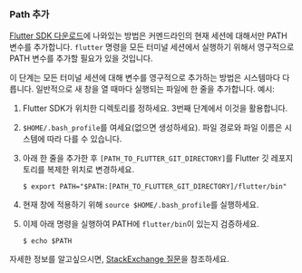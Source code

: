 ### Path 추가

[Flutter SDK 다운로드](#get-sdk)에 나와있는 방법은 커멘드라인의 현재 세션에 대해서만 PATH 변수를 추가합니다.
`flutter` 명령을 모든 터미널 세션에서 실행하기 위해서 영구적으로 PATH 변수를 추가할 필요가 있을 것입니다.

이 단계는 모든 터미널 세션에 대해 변수를 영구적으로 추가하는 방법은 시스템마다 다릅니다.
일반적으로 새 창을 열 때마다 실행되는 파일에 한 줄을 추가합니다.
예시: 

 1. Flutter SDK가 위치한 디렉토리를 정하세요. 3번째 단계에서 이것을 활용합니다.
 2. `$HOME/.bash_profile`를 여세요(없으면 생성하세요).
    파일 경로와 파일 이름은 시스템에 따라 다를 수 있습니다. 
 3. 아래 한 줄을 추가한 후 `[PATH_TO_FLUTTER_GIT_DIRECTORY]`를 Flutter 깃 레포지토리를 복제한 위치로 변경하세요. 
 
    ```terminal
    $ export PATH="$PATH:[PATH_TO_FLUTTER_GIT_DIRECTORY]/flutter/bin"
    ```

 4. 현재 창에 적용하기 위해 `source $HOME/.bash_profile`를 실행하세요.
 5. 이제 아래 명령을 실행하여 PATH에 `flutter/bin`이 있는지 검증하세요. 
 
    ```terminal
    $ echo $PATH
    ```

자세한 정보를 알고싶으시면, 
[StackExchange 질문](https://unix.stackexchange.com/questions/26047/how-to-correctly-add-a-path-to-path)을 참조하세요.
